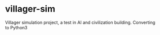 # villager-sim
Villager simulation project, a test in AI and civilization building.
Converting to Python3
